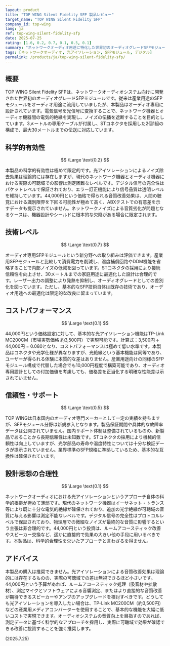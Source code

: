 ```yaml
---
layout: product
title: "TOP WING Silent Fidelity SFP 製品レビュー"
target_name: "TOP WING Silent Fidelity SFP"
company_id: top-wing
lang: ja
ref: top-wing-silent-fidelity-sfp
date: 2025-07-25
rating: [1.6, 0.2, 0.7, 0.1, 0.5, 0.1]
summary: "ネットワークオーディオ用途に特化した世界初のオーディオグレードSFPモジュール。光アイソレーション機能を提供するが、科学的有効性と費用対効果に極めて大きな課題があります。"
tags: [ネットワークオーディオ, 光アイソレーション, SFPモジュール, デジタル]
permalink: /products/ja/top-wing-silent-fidelity-sfp/
---
```


## 概要

TOP WING Silent Fidelity SFPは、ネットワークオーディオシステム向けに開発された世界初のオーディオグレードSFPモジュールです。従来は産業用途のSFPモジュールをオーディオ用途に流用していましたが、本製品はオーディオ専用に設計されています。電気信号を光信号に変換することで、ネットワーク機器とオーディオ機器間の電気的絶縁を実現し、ノイズの伝播を遮断することを目的としています。3メートルの専用ケーブルが付属し、STコネクタを採用した2個1組の構成で、最大30メートルまでの伝送に対応しています。

## 科学的有効性

$$ \Large \text{0.2} $$

本製品の科学的有効性は極めて限定的です。光アイソレーションによるノイズ除去効果は理論的には存在しますが、現代のネットワーク機器とオーディオ機器における実際の可聴域での影響は測定困難なレベルです。デジタル信号の完全性はパケットレベルで保証されており、エラー訂正機能により信号品質は透明レベルを維持しています。44,000円という価格で得られる音質改善効果は、人間の聴覚における識別限界を下回る可能性が極めて高く、ABXテストでの有意差を示すデータも提示されていません。ネットワークノイズによる音質劣化が問題となるケースは、機器設計やシールドに根本的な欠陥がある場合に限定されます。

## 技術レベル

$$ \Large \text{0.7} $$

オーディオ専用SFPモジュールという新分野への取り組みは評価できます。産業用SFPモジュールと比較して消費電力を削減し、温度補償回路やDDM機能を省略することで内部ノイズの低減を図っています。STコネクタの採用により接続信頼性を向上させ、30メートルまでの家庭用途に最適化した設計は合理的です。レーザー出力の調整により発熱を抑制し、オーディオグレードとしての差別化を図っています。ただし、基本的なSFP技術自体は既存の技術であり、オーディオ用途への最適化は限定的な改良に留まっています。

## コストパフォーマンス

$$ \Large \text{0.1} $$

44,000円という価格設定に対して、基本的な光アイソレーション機能はTP-Link MC200CM（市場実勢価格 約3,500円）で実現可能です。計算式：3,500円 ÷ 44,000円 = 0.080となり、コストパフォーマンスは極めて低い水準です。本製品はコネクタや光学仕様が異なりますが、光絶縁という基本機能は同等であり、ユーザーが得られる体験に本質的な差はありません。産業用途向けの同様のSFPモジュール構成で代替した場合でも10,000円程度で構築可能であり、オーディオ専用設計としての付加価値を考慮しても、価格差を正当化する明確な性能差は示されていません。

## 信頼性・サポート

$$ \Large \text{0.5} $$

TOP WINGは日本国内のオーディオ専門メーカーとして一定の実績を持ちますが、SFPモジュール分野は新規参入となります。製品保証期間や具体的な故障率データは公開されていません。国内サポート体制は整備されているものの、新製品であることから長期信頼性は未知数です。STコネクタの採用により機械的信頼性は向上していますが、光学部品の寿命や温度特性については十分な検証データが提示されていません。業界標準のSFP規格に準拠しているため、基本的な互換性は確保されています。

## 設計思想の合理性

$$ \Large \text{0.1} $$

ネットワークオーディオにおける光アイソレーションというアプローチ自体の科学的根拠が極めて薄弱です。現代のネットワーク機器はイーサネット・トランス等により既に十分な電気的絶縁が確保されており、追加の光学絶縁が可聴域の音質に与える影響は測定不能なレベルです。デジタル信号の完全性はプロトコルレベルで保証されており、物理層での微細なノイズが最終的な音質に影響するという主張は非合理的です。44,000円という投資は、ルームアコースティック改善やスピーカー交換など、遥かに直接的で効果の大きい他の手段に用いるべきです。本製品は、科学的合理性を欠いたアプローチと言わざるを得ません。

## アドバイス

本製品の購入は推奨できません。光アイソレーションによる音質改善効果は理論的には存在するものの、実際の可聴域での差は無視できるほど小さいです。44,000円という予算があれば、ルームアコースティック処理（吸音材や拡散材）、測定マイクとソフトウェアによる音響測定、またはより直接的な音質改善が期待できるスピーカーやアンプのアップグレードを検討すべきです。どうしても光アイソレーションを導入したい場合は、TP-Link MC200CM（約3,500円）などの産業用メディアコンバーターを使用することで、基本的な機能を大幅に低いコストで実現できます。オーディオシステムの音質向上を目指すのであれば、測定データに基づく科学的なアプローチを採用し、実際に可聴域で効果が確認できる改善に投資することを強く推奨します。

(2025.7.25)
